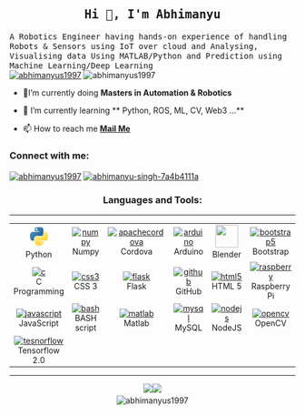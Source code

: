 <h2 align="center" style="font-family:'Monospace'">Hi 👋, I'm Abhimanyu</h2>
<kbd align='center'> A Robotics Engineer having hands-on experience of handling Robots & Sensors using IoT over cloud and Analysing, Visualising data Using MATLAB/Python and Prediction using Machine Learning/Deep Learning</kbd>
</br>  

<p align="right" style="display: inline; margin-top:50"> 
  <a href="https://twitter.com/abhimanyus1997" target="blank"><img src="https://img.shields.io/twitter/follow/abhimanyus1997?logo=twitter&style=for-the-badge" alt="abhimanyus1997" height="20px"/></a> 
  <img src="https://komarev.com/ghpvc/?username=abhimanyus1997&label=Profile%20views&color=0e75b6&style=flat" alt="abhimanyus1997" height="20px"/> </p>
</p>

- 🤖I’m currently doing **Masters in Automation & Robotics**

- 🌱 I’m currently learning ** Python, ROS, ML, CV, Web3 ...**

- 📫 How to reach me **[Mail Me](mailto://abhimanyus1997+github@gmail.com)**

<h3 align="left">Connect with me:</h3>
<p align="left">  

<a href="https://twitter.com/abhimanyus1997" target="blank"><img align="center" src="https://raw.githubusercontent.com/rahuldkjain/github-profile-readme-generator/master/src/images/icons/Social/twitter.svg" alt="abhimanyus1997" height="30" width="40" /></a>
<a href="https://linkedin.com/in/abhimanyu-singh-7a4b4111a" target="blank"><img align="center" src="https://raw.githubusercontent.com/rahuldkjain/github-profile-readme-generator/master/src/images/icons/Social/linked-in-alt.svg" alt="abhimanyu-singh-7a4b4111a" height="30" width="40" /></a>
</p>


<center>
<h3 align="center">Languages and Tools:</h3>
<hr>
	
<table align="center">
<tr>
    <td align="center" width="100" title="Python">
	<a href="https://www.python.org" target="_blank" rel="noreferrer">
	    <img src="https://raw.githubusercontent.com/devicons/devicon/master/icons/python/python-original.svg"
		alt="python" width="40" height="40" />
	</a>
	<br>Python
    </td>
    <td align="center" width="100" title="Numpy">
	<a href="https://numpy.org/" target="_blank" rel="noreferrer">
            <img src="https://cdn.jsdelivr.net/gh/devicons/devicon/icons/numpy/numpy-original.svg" alt="numpy" width="40" height="40" />
	</a>
	<br>Numpy
    </td>
    <td align="center" width="100" title="Cordova">
	<a href="https://cordova.apache.org/" target="_blank" rel="noreferrer">
	    <img src="https://www.vectorlogo.zone/logos/apache_cordova/apache_cordova-icon.svg" alt="apachecordova"
		width="40" height="40" />
	</a>
	    <br>Cordova
    </td>
    <td align="center" width="100"  title="Arduino">
	<a href="https://www.arduino.cc/" target="_blank" rel="noreferrer">
	<img src="https://cdn.jsdelivr.net/gh/devicons/devicon/icons/arduino/arduino-original-wordmark.svg" alt="arduino" width="40" height="40"  />
	</a>
	    <br>Arduino
    </td>
    <td align="center" width="100" title="Blender">
	<a href="https://www.blender.org/" target="_blank" rel="noreferrer">
            <img src="https://cdn.jsdelivr.net/gh/devicons/devicon/icons/blender/blender-original.svg" width="40" height="40"   />
	</a>
	    <br>Blender
    </td>
    <td align="center" width="100" title="BS5">
	<a href="https://getbootstrap.com" target="_blank" rel="noreferrer">
	<img src="https://cdn.jsdelivr.net/gh/devicons/devicon/icons/bootstrap/bootstrap-original.svg" alt="bootstrap5" width="40" height="40"   />
	</a>
	    <br>Bootstrap    
    </td>
</tr>
<tr>
    <td align="center" width="100" title="C Language">
	<a href="https://www.cprogramming.com/" target="_blank" rel="noreferrer">
	   <img src="https://cdn.jsdelivr.net/gh/devicons/devicon/icons/c/c-original.svg" alt="c" width="40" height="40" />
	</a>
	    <br>C Programming
    </td>
    <td align="center" width="100" title="CSS 3">
	<a href="https://www.w3schools.com/css/" target="_blank" rel="noreferrer">
            <img src="https://cdn.jsdelivr.net/gh/devicons/devicon/icons/css3/css3-plain.svg" alt="css3" width="40" height="40" />
	</a>
	    <br>CSS 3
    </td>
    <td align="center" width="100" title="Flask">
	<a href="https://flask.palletsprojects.com/" target="_blank" rel="noreferrer">
            <img src="https://cdn.jsdelivr.net/gh/devicons/devicon/icons/flask/flask-original.svg" alt="flask" width="40" height="40" />
	</a>
	     <br>Flask
    </td>
    <td align="center" width="100" title="Github">
	<a href="https://github.com/" target="_blank" rel="noreferrer">
	    <img src="https://cdn.jsdelivr.net/gh/devicons/devicon/icons/github/github-original.svg" alt="github" width="40"
		height="40" />
	</a>
	    <br>GitHub
    </td>
    <td align="center" width="100" title="HTML 5">
	<a href="https://www.w3.org/html/" target="_blank" rel="noreferrer">
            <img src="https://cdn.jsdelivr.net/gh/devicons/devicon/icons/html5/html5-original.svg" alt="html5" width="40" height="40" />
	</a>
	    <br>HTML 5
    </td>
    <td align="center" width="100" title="Raspberry">
	<a href="https://https://www.raspberrypi.org/" target="_blank" rel="noreferrer">
            <img src="https://cdn.jsdelivr.net/gh/devicons/devicon/icons/raspberrypi/raspberrypi-original.svg" alt="raspberry" width="40"
		height="40" />
	</a>
	    <br>Raspberry Pi
    </td>
</tr>
<tr>
    <td align="center" width="100"  title="Javascript">
	<a href="https://developer.mozilla.org/en-US/docs/Web/JavaScript" target="_blank" rel="noreferrer">
	<img src="https://cdn.jsdelivr.net/gh/devicons/devicon/icons/javascript/javascript-plain.svg" alt="javascript" width="40" height="40" />
	</a>
	    <br>JavaScript
    </td>
    <td align="center" width="100"  title="Shell Scripting">
	<a href="https://www.linux.org/" target="_blank" rel="noreferrer">
            <img src="https://cdn.jsdelivr.net/gh/devicons/devicon/icons/bash/bash-plain.svg" alt="bash" width="40" height="40" />
	</a>
	    <br>BASH script
    </td>
    <td align="center" width="100" title="MatLab">
	<a href="https://www.mathworks.com/" target="_blank" rel="noreferrer">
	    <img src="https://cdn.jsdelivr.net/gh/devicons/devicon/icons/matlab/matlab-line.svg" alt="matlab" width="40"
		height="40" />
	</a>
	    <br>Matlab
    </td>
    <td align="center" width="100" title="MySQL">
	<a href="https://www.mysql.com/" target="_blank" rel="noreferrer">
            <img src="https://cdn.jsdelivr.net/gh/devicons/devicon/icons/mysql/mysql-original.svg" alt="mysql" width="40" height="40" />
	</a>
	    <br>MySQL
    </td>
    <td align="center" width="100" title="NodeJS">
	<a href="https://nodejs.org" target="_blank" rel="noreferrer">
            <img src="https://cdn.jsdelivr.net/gh/devicons/devicon/icons/nodejs/nodejs-original.svg" alt="nodejs" width="40" height="40" />
	</a>
	    <br>NodeJS
    </td>
    <td align="center" width="100" title="OpenCV">
	<a href="https://opencv.org/" target="_blank" rel="noreferrer">
	    <img src="https://cdn.jsdelivr.net/gh/devicons/devicon/icons/opencv/opencv-plain-wordmark.svg" alt="opencv" width="40"
		height="40" />
	</a>
	    <br>OpenCV
    </td>
</tr>
<tr>
    <td align="center" width="100" title="Tensorflow 2.0">
	<a href="https://www.tensorflow.org/" target="_blank" rel="noreferrer">
            <img src="https://cdn.jsdelivr.net/gh/devicons/devicon/icons/tensorflow/tensorflow-original.svg" alt="tesnorflow" width="40" height="40" />
	</a>
	    <br>Tensorflow 2.0
    </td>
</tr>
</table>

<hr>
	
	
	
<div style="display: inline-block">
    <img src="https://github-readme-stats.vercel.app/api/top-langs/?username=abhimanyus1997&langs_count=4&theme=synthwave"/>
    <img src="https://github-readme-stats.vercel.app/api?username=abhimanyus1997&show_icons=true&locale=en&theme=synthwave" align="right" />
</div>

<div align="center">
  <img align="center" src="https://github-readme-streak-stats.herokuapp.com/?user=abhimanyus1997&theme=synthwave" alt="abhimanyus1997" />
</div>
</center>
